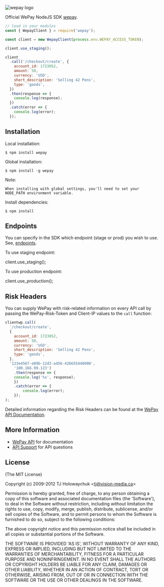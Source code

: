 ![wepay logo](https://go.wepay.com/static/images/logo.svg)

Official WePay NodeJS SDK [wepay](https://www.wepay.com).

```js
// load in your modules
const { WepayClient } = require('wepay');

const client = new WepayClient(process.env.WEPAY_ACCESS_TOKEN);

client.use_staging();

client
  .call('/checkout/create', {
    account_id: 1723052,
    amount: 50,
    currency: 'USD',
    short_description: 'Selling 42 Pens',
    type: 'goods',
  })
  .then(response => {
    console.log(response);
  })
  .catch(error => {
    console.log(error);
  });
```

## Installation

Local installation:

    $ npm install wepay

Global installation:

    $ npm install -g wepay

Note:

    When installing with global settings, you'll need to set your NODE_PATH environment variable.

Install dependencies:

    $ npm install

## Endpoints

You can specify in the SDK which endpoint (stage or prod) you wish to use. See, [endpoints](https://stage.wepay.com/developer/reference/endpoints).

To use staging endpoint:

client.use_staging();

To use production endpoint:

client.use_production();

## Risk Headers

You can supply WePay with risk-related information on every API call by passing the WePay-Risk-Token and Client-IP values to the `call` function:

```js
clientwp.call(
  '/checkout/create',
  {
    account_id: 1723052,
    amount: 50,
    currency: 'USD',
    short_description: 'Selling 42 Pens',
    type: 'goods',
  },
  '123e4567-e89b-12d3-a456-426655440000',
	'100.166.99.123')
	.then(response => {
    console.log('%s', response);
	})
	.catch(error => {
		console.log(error);
	});
);
```

Detailed information regarding the Risk Headers can be found at the [WePay API Documentation](https://developer.wepay.com/reference/risk_headers).

## More Information

* [WePay API](https://www.wepay.com/developer) for documentation
* [API Support](https://support.wepay.com) for API questions

## License

(The MIT License)

Copyright (c) 2009-2012 TJ Holowaychuk &lt;tj@vision-media.ca&gt;

Permission is hereby granted, free of charge, to any person obtaining
a copy of this software and associated documentation files (the
'Software'), to deal in the Software without restriction, including
without limitation the rights to use, copy, modify, merge, publish,
distribute, sublicense, and/or sell copies of the Software, and to
permit persons to whom the Software is furnished to do so, subject to
the following conditions:

The above copyright notice and this permission notice shall be
included in all copies or substantial portions of the Software.

THE SOFTWARE IS PROVIDED 'AS IS', WITHOUT WARRANTY OF ANY KIND,
EXPRESS OR IMPLIED, INCLUDING BUT NOT LIMITED TO THE WARRANTIES OF
MERCHANTABILITY, FITNESS FOR A PARTICULAR PURPOSE AND NONINFRINGEMENT.
IN NO EVENT SHALL THE AUTHORS OR COPYRIGHT HOLDERS BE LIABLE FOR ANY
CLAIM, DAMAGES OR OTHER LIABILITY, WHETHER IN AN ACTION OF CONTRACT,
TORT OR OTHERWISE, ARISING FROM, OUT OF OR IN CONNECTION WITH THE
SOFTWARE OR THE USE OR OTHER DEALINGS IN THE SOFTWARE.
